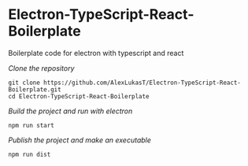 # Electron-TypeScript-React-Boilerplate

Boilerplate code for electron with typescript and react

_Clone the repository_

```
git clone https://github.com/AlexLukasT/Electron-TypeScript-React-Boilerplate.git
cd Electron-TypeScript-React-Boilerplate
```

_Build the project and run with electron_

```
npm run start
```

_Publish the project and make an executable_

```
npm run dist
```
